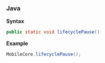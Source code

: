 ### Java

**Syntax**

```java
public static void lifecyclePause()
```

**Example**

```java
MobileCore.lifecyclePause();
```